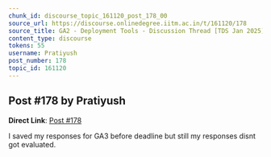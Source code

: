 ```yaml
---
chunk_id: discourse_topic_161120_post_178_00
source_url: https://discourse.onlinedegree.iitm.ac.in/t/161120/178
source_title: GA2 - Deployment Tools - Discussion Thread [TDS Jan 2025]
content_type: discourse
tokens: 55
username: Pratiyush
post_number: 178
topic_id: 161120
---
```


## Post #178 by Pratiyush

**Direct Link**: [Post #178](https://discourse.onlinedegree.iitm.ac.in/t/161120/178)

I saved my responses for GA3 before deadline but still my responses disnt got evaluated.
